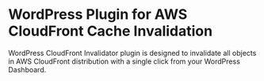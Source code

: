 # WordPress Plugin for AWS CloudFront Cache Invalidation
WordPress CloudFront Invalidator plugin is designed to invalidate all objects in AWS CloudFront distribution with a single click from your WordPress Dashboard. 

